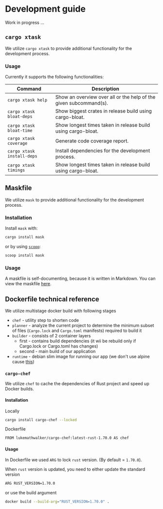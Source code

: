 # Development guide

Work in progress ...

## `cargo xtask`

We utilize `cargo xtask` to provide additional functionality for the development
process.

### Usage

Currently it supports the following functionalities:

| Command                    | Description                                                       |
| -------------------------- | ----------------------------------------------------------------- |
| `cargo xtask help`         | Show an overview over all or the help of the given subcommand(s). |
| `cargo xtask bloat-deps`   | Show biggest crates in release build using cargo-bloat.           |
| `cargo xtask bloat-time`   | Show longest times taken in release build using cargo-bloat.      |
| `cargo xtask coverage`     | Generate code coverage report.                                    |
| `cargo xtask install-deps` | Install dependencies for the development process.                 |
| `cargo xtask timings`      | Show longest times taken in release build using cargo-bloat.      |

## Maskfile

We utilize `mask` to provide additional functionality for the development
process.

### Installation

Install `mask` with:

```bash
cargo install mask
```

or by using [`scoop`](https://scoop.sh/):

```bash
scoop install mask
```

### Usage

A maskfile is self-documenting, because it is written in Markdown. You can view
the maskfile [here](https://github.com/rustic-rs/rustic/blob/main/maskfile.md).

## Dockerfile technical reference

We utilize multistage docker build with following stages

- `chef` - utility step to shorten code
- `planner` - analyze the current project to determine the minimum subset of files (`Cargo.lock` and `Cargo.toml` manifests) required to build it
- `builder` - consists of 2 container layers
  - first - contains build dependencies (it wii be rebuild only if Cargo.lock or Cargo.toml has changes)
  - second - main build of our application
- `runtime` - debian slim image for running our app (we don't use alpine cause [this](https://andygrove.io/2020/05/why-musl-extremely-slow/))

### `cargo-chef`

We utilize `chef` to cache the dependencies of Rust project and speed up Docker builds.

#### Installation

Locally

```bash
cargo install cargo-chef --locked
```

Dockerfile

```bash
FROM lukemathwalker/cargo-chef:latest-rust-1.70.0 AS chef
```

#### Usage

In Dockerfile we used `ARG` to lock `rust` version. (By default = `1.70.0`).

When `rust` version is updated, you need to either update the standard version

```bash
ARG RUST_VERSION=1.70.0
```

or use the build argument

```bash
docker build --build-arg="RUST_VERSION=1.70.0" .
```
